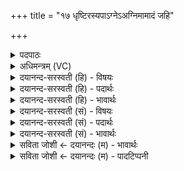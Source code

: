 +++
title = "१७ धृष्टिरस्यपाऽग्नेऽअग्निमामादं जहि"

+++
<details><summary>पदपाठः</summary>

धृष्टिः। अ॒सि। अप॑। अ॒ग्ने॒। अ॒ग्निम्। आ॒माद॒मित्या॑मऽअद॑म्। ज॒हि॒। निष्क्र॒व्याद॒मिति निष्क्रव्य॒ऽअद॑म्। सेध॒। आ। दे॒व॒यज॒मिति। देव॒ऽयज॑म्। व॒ह॒। ध्रु॒वम्। अ॒सि॒। पृ॒थिवी॑म्। दृ॒ꣳह॒। ब्र॒ह्म॒वनीति ब्रह्म॒ऽवनि॑। त्वा॒। क्ष॒त्र॒वनीति॑ क्षत्र॒ऽवनि॑। स॒जा॒त॒वनीति॑ सजात॒ऽवनि॑। उप॑ऽद॒धा॒मि॒। भ्रातृ॑व्यस्य व॒धाय॑। १७।
</details>

<details><summary>अधिमन्त्रम् (VC)</summary>

- अग्निर्देवता
- परमेष्ठी प्रजापतिर्ऋषिः
- निचृद् ब्राह्मी पङ्क्तिः,
- पञ्चमः
</details>

<details><summary>दयानन्द-सरस्वती (हि) - विषयः</summary>

अब अग्निशब्द से किस-किस का ग्रहण किया जाता और इससे क्या क्या कार्य्य होता है, इस विषय का उपदेश अगले मन्त्र में किया है ॥
</details>

<details><summary>दयानन्द-सरस्वती (हि) - पदार्थः</summary>

पदार्थान्वयभाषाः -  हे (अग्ने) परमेश्वर ! आप (धृष्टिः) प्रगल्भ अर्थात् अत्यन्त निर्भय (असि) हैं, इस कारण (निष्क्रव्यादम्) पके हुए भस्म आदि पदार्थों को छोड़ के (आमादम्) कच्चे पदार्थ जलाने और (देवयजम्) विद्वान् वा श्रेष्ठ गुणों से मिलाप करानेवाले (अग्निम्) भौतिक वा विद्युत् अर्थात् बिजुलीरूप अग्नि को आप (सेध) सिद्ध कीजिये। इस प्रकार हम लोगों के मङ्गल अर्थात् उत्तम-उत्तम सुख होने के लिये शास्त्रों की शिक्षा कर के दुःखों को (अपजहि) दूर कीजिये और आनन्द को (आवह) प्राप्त कीजिये तथा हे परमेश्वर ! आप (ध्रुवम्) निश्चल सुख देनेवाले (असि) हैं, इस से (पृथिवीम्) विस्तृतभूमि वा उसमें रहनेवाले मनुष्यों को (दृंह) उत्तम गुणों से वृद्धियुक्त कीजिये। हे अग्ने जगदीश्वर ! जिस कारण आप अत्यन्त प्रशंसनीय हैं, इससे मैं (भ्रातृव्यस्य) दुष्ट वा शत्रुओं के (वधाय) विनाश के लिये (ब्रह्मवनि) (क्षत्रवनि) (सजातवनि) ब्राह्मण, क्षत्रिय तथा प्राणिमात्र के सुख वा दुःख व्यवहार के देनेवाले (त्वा) आप को (उपदधामि) हृदय में स्थापन करता हूँ ॥ यह इस मन्त्र का प्रथम अर्थ हुआ ॥ तथा हे विद्वान् यजमान ! जिस कारण यह (अग्ने) भौतिक अग्नि (धृष्टिः) अतितीक्ष्ण (असि) है तथा निकृष्ट पदार्थों को छोड़ कर उत्तम पदार्थों से (देवयजम्) विद्वान् वा दिव्य गुणों को प्राप्त करानेवाले यज्ञ को (आवह) प्राप्त कराता है, इससे तुम (निष्क्रव्यादम्) पके हुए भस्म आदि पदार्थों को छोड़ के (आमादम्) कच्चे पदार्थ जलाने और (देवयजम्) विद्वान् वा दिव्य गुणों के प्राप्त करानेवाले (अग्निम्) प्रत्यक्ष वा बिजुलीरूप अग्नि को (आवह) प्राप्त करो तथा उसके जानने की इच्छा करनेवाले लोगों को शास्त्रों की उत्तम-उत्तम शिक्षाओं के साथ उसका उपदेश (सेध) करो तथा उसके अनुष्ठान में जो दोष हों, उनको (अपजहि) विनाश करो। जिस कारण यह अग्नि सूर्य्यरूप से (ध्रुवम्) निश्चल (असि) है, इसी कारण यह आकर्षणशक्ति से (पृथिवीम्) विस्तृत भूमि वा उसमें रहनेवाले प्राणियों को (दृंह) दृढ़ करता है, इसी से मैं (त्वा) उस (ब्रह्मवनि) (क्षत्रवनि) (सजातवनि) ब्राह्मण, क्षत्रिय वा जीवमात्र के सुख दुःख को अलग-अलग करानेवाले भौतिक अग्नि को (भ्रातृव्यस्य) दुष्ट वा शत्रुओं के (वधाय) विनाश के लिये हवन करने की वेदी वा विमान आदि यानों में (उपदधामि) स्थापन करता हूँ ॥ यह दूसरा अर्थ हुआ ॥१७॥
</details>

<details><summary>दयानन्द-सरस्वती (हि) - भावार्थः</summary>

भावार्थभाषाः -  इस मन्त्र में श्लेषालङ्कार है। सर्वशक्तिमान् ईश्वर ने यह भौतिक अग्नि आम अर्थात् कच्चे पदार्थ जलानेवाला बनाया है, इस कारण भस्मरूप पदार्थों के जलाने को समर्थ नहीं है। जिससे कि मनुष्य कच्चे-कच्चे पदार्थों को पका कर खाते हैं [वह आमात्] तथा जिस करके सब प्राणियों का खाया हुआ अन्न आदि द्रव्य पकता है [वह जाठर] और जिस करके मनुष्य लोग मरे हुए शरीर को जलाते हैं, वह क्रव्यात् अग्नि कहाता है और जिससे दिव्य गुणों को प्राप्त करानेवाली विद्युत् बनी है तथा जिससे पृथिवी का धारण और आकर्षण करनेवाला सूर्य्य बना है और जिसे वेदविद्या के जाननेवाले ब्राह्मण वा धनुर्वेद के जाननेवाले क्षत्रिय वा सब प्राणिमात्र सेवन करते हैं तथा जो सब संसारी पदार्थों में वर्त्तमान परमेश्वर है, वही सब मनुष्यों का उपास्य देव है तथा जो क्रियाओं की सिद्धि के लिये भौतिक अग्नि है, यह भी यथायोग्य कार्य्य द्वारा सेवा करने के योग्य है ॥१७॥
</details>

<details><summary>दयानन्द-सरस्वती (सं) - विषयः</summary>

अथाग्निशब्देन किं किं गृह्यते तेन किं किं च भवतीत्युपदिश्यते ॥
</details>

<details><summary>दयानन्द-सरस्वती (सं) - पदार्थः</summary>

पदार्थान्वयभाषाः -  हे अग्ने परमेश्वर ! त्वं धृष्टिरसि। अतो निष्क्रव्यादमामादं देवयजमग्निं सेध। एवं मङ्गलाय शास्त्राणि शिक्षित्वा दुःखमपजहि सुखं चावद। तथा हे परमेश्वर ! त्वं ध्रुवमसि। अतः पृथिवीं दृंह। हे जगदीश्वराग्ने ! यत ईदृशो भवान् तस्मादहं भ्रातृव्यस्य वधाय ब्रह्मवनि क्षत्रवनि सजातवनि त्वा त्वामुपदधामीत्येकोऽन्वयः ॥ हे यजमान विद्वन् ! यतोऽयमग्निर्धृष्टिर(स्य)स्ति तथा चामान्निष्क्रव्याद् देवयजं यज्ञमावहति तस्मात् त्वमिममामादं देवयजमग्निमावह। सेध। अन्येभ्यस्तमेवं शिक्षय तदनुष्ठानेन दोषानपजहि। यतोऽयमग्निः सूर्य्यरूपेण ध्रुवोऽ(स्य)स्ति तस्मादयमाकर्षणेन पृथिवीं दृंह दृंहति धरति तस्मात् [त्वा] तमहं [ब्रह्मवनि] ब्रह्मवनिं [क्षत्रवनि] क्षत्रवनिं [सजातवनि] सजातवनिं भ्रातृव्यस्य वधायोपदधामीति द्वितीयः ॥१७॥
</details>

<details><summary>दयानन्द-सरस्वती (सं) - भावार्थः</summary>

भावार्थभाषाः -  अत्र श्लेषालङ्कारः। सर्वशक्तिमतेश्वरेण यतोऽयमामाद्दाहकस्वभावोऽग्नी रचितस्ततो नायं भस्मादिकं दग्धुं समर्थो भवति। येनेमान् पदार्थान् पक्त्वाऽदन्ति [स आमात्] येनोदरस्थमन्नं पच्यते [स जाठरः] येन च मनुष्या मृतं देहं दहन्ति स क्रव्यात् संज्ञोऽग्निर्येनायं दिव्यगुणप्रापको विद्युदाख्यश्च रचितस्तथा येन पृथिवीधारणाकर्षणप्रकाशकः सूर्य्यो रचितः। यश्च ब्रह्मभिर्वेदविद्भिर्ब्राह्मणैः क्षत्रियैः समानजन्मभिर्मनुष्यैश्च वन्यते संसेव्यते। तथा यः सर्वेषु जातेषु पदार्थेषु वर्त्तमानः परमेश्वरो भौतिकोऽग्निर्वा। स एव सर्वैरुपास्यो भौतिकश्च क्रियासिध्यर्थं सेवनीय इति ॥१७॥
</details>

<details><summary>सविता जोशी ← दयानन्दः (म) - भावार्थः</summary>

भावार्थभाषाः -  या मंत्रात श्लेषालंकार आहे. सर्वशक्तिमान ईश्वराने अपरिपक्व पदार्थ पक्व व्हावा यासाठी भौतिक अग्नी बनविलेला आहे. कारण भस्मरूपी पदार्थांना तो जाळू शकत नाही. माणसे कच्चे पदार्थ शिजवून खातात तो आम अग्नी होय व खाल्लेले अन्न पचविणारा तो जठराग्नी होय. मृत शरीर जाळणाऱ्या अग्नीला क्रव्यात अग्नी म्हणतात.
</details>

<details><summary>सविता जोशी ← दयानन्दः (म) - पादटिप्पनी</summary>

टिप्पणी:   परमेश्वराने दिव्यगुणयुक्त विद्युत तयार केलेली आहे. पृथ्वीचे धारण व आकर्षण करणारा सूर्य निर्माण केलेला आहे. ज्याला वैदिक विद्यायुक्त ब्राह्मण किंवा धनुर्वेद पारंगत क्षत्रिय व सर्व माणसे उपास्य देव मानतात व जगातील सर्व पदार्थांत जो विद्यमान असतो, त्या परमेश्वराची सर्व माणसांनी उपासना केली पाहिजे. प्रत्यक्ष कार्य सिद्ध व्हावे, यासाठी भौतिक अग्नीही निर्माण केलेला आहे. त्याचाही यथायोग्य उपयोग केला पाहिजे.
</details>